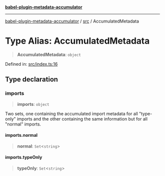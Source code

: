 [**babel-plugin-metadata-accumulator**](../../README.md)

***

[babel-plugin-metadata-accumulator](../../README.md) / [src](../README.md) / AccumulatedMetadata

# Type Alias: AccumulatedMetadata

> **AccumulatedMetadata**: `object`

Defined in: [src/index.ts:16](https://github.com/Xunnamius/babel-plugin-metadata-accumulator/blob/ca3a4df0e6412657dbf19953fc49fceb9b33736d/src/index.ts#L16)

## Type declaration

### imports

> **imports**: `object`

Two sets, one containing the accumulated import metadata for all
"type-only" imports and the other containing the same information but for
all "normal" imports.

#### imports.normal

> **normal**: `Set`\<`string`\>

#### imports.typeOnly

> **typeOnly**: `Set`\<`string`\>
